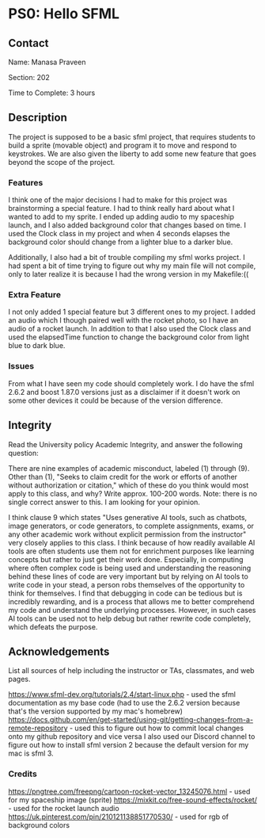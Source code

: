 # PS0: Hello SFML

## Contact
Name: Manasa Praveen

Section: 202

Time to Complete: 3 hours


## Description
The project is supposed to be a basic sfml project, that requires students to build a sprite (movable object) and program it to move and respond to keystrokes. We are also given the liberty to add some new feature that goes beyond the scope of the project.

### Features
I think one of the major decisions I had to make for this project was brainstorming a special feature. I had to think really hard about what I wanted to add to my sprite. I ended up adding audio to my spaceship launch, and I also added background color that changes based on time. I used the Clock class in my project and when 4 seconds elapses the background color should change from a lighter blue to a darker blue.

Additionally, I also had a bit of trouble compiling my sfml works project. I had spent a bit of time trying to figure out why my main file will not compile, only to later realize it is because I had the wrong version in my Makefile:((

### Extra Feature
I not only added 1 special feature but 3 different ones to my project. I added an audio which I though paired well with the rocket photo, so I have an audio of a rocket launch. In addition to that I also used the Clock class and used the elapsedTime function to change the background color from light blue to dark blue.

### Issues
From what I have seen my code should completely work. I do have the sfml 2.6.2 and boost 1.87.0 versions just as a disclaimer if it doesn't work on some other devices it could be because of the version difference.


## Integrity
Read the University policy Academic Integrity, and answer the following question:

There are nine examples of academic misconduct, labeled (1) through (9). Other than (1), "Seeks to claim credit for the work or efforts of another without authorization or citation," which of these do you think would most apply to this class, and why? Write approx. 100-200 words. Note: there is no single correct answer to this. I am looking for your opinion.

I think clause 9 which states "Uses generative AI tools, such as chatbots, image generators, or code generators, to complete assignments, exams, or any other academic work without explicit permission from the instructor" very closely applies to this class. I think because of how readily available AI tools are often students use them not for enrichment purposes like learning concepts but rather to just get their work done. Especially, in computing where often complex code is being used and understanding the reasoning behind these lines of code are very important but by relying on AI tools to write code in your stead, a person robs themselves of the opportunity to think for themselves. I find that debugging in code can be tedious but is incredibly rewarding, and is a process that allows me to better comprehend my code and understand the underlying processes. However, in such cases AI tools can be used not to help debug but rather rewrite code completely, which defeats the purpose. 


## Acknowledgements
List all sources of help including the instructor or TAs, classmates, and web pages.

https://www.sfml-dev.org/tutorials/2.4/start-linux.php - used the sfml documentation as my base code (had to use the 2.6.2 version because that's the version supported by my mac's homebrew)
https://docs.github.com/en/get-started/using-git/getting-changes-from-a-remote-repository - used this to figure out how to commit local changes onto my github repository and vice versa
I also used our Discord channel to figure out how to install sfml version 2 because the default version for my mac is sfml 3.

### Credits
https://pngtree.com/freepng/cartoon-rocket-vector_13245076.html - used for my spaceship image (sprite)
https://mixkit.co/free-sound-effects/rocket/ - used for the rocket launch audio
https://uk.pinterest.com/pin/210121138851770530/ - used for rgb of background colors
